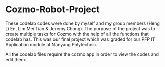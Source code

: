 # Cozmo-Robot-Project
These codelab codes were done by myself and my group members (Heng Li En, Lim Mei Tian & Jeremy Chong).
The purpose of the project was to create multiple tasks for Cozmo with the help of all the functions that codelab has. This was our
final project which was graded for our PFP IT Application module at Nanyang Polytechnic.

All the codelab files require the cozmo app in order to view the codes and edit them.
